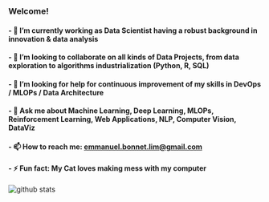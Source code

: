 ### Welcome! 
#### - 🔭 I’m currently working as Data Scientist having a robust background in innovation & data analysis
#### - 🤝 I’m looking to collaborate on all kinds of Data Projects, from data exploration to algorithms industrialization (Python, R, SQL)
#### - 🤔 I’m looking for help for continuous improvement of my skills in DevOps / MLOPs / Data Architecture
#### - 💬 Ask me about Machine Learning, Deep Learning, MLOPs, Reinforcement Learning, Web Applications, NLP, Computer Vision, DataViz
#### - 📫 How to reach me: emmanuel.bonnet.lim@gmail.com 
#### - ⚡ Fun fact: My Cat loves making mess with my computer

![github stats](https://github-readme-stats.vercel.app/api?username=Manu87DS&show_icons=true&theme=radical)

